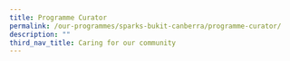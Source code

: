```yaml
---
title: Programme Curator
permalink: /our-programmes/sparks-bukit-canberra/programme-curator/
description: ""
third_nav_title: Caring for our community
---
```


